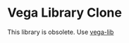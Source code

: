 # Vega Library Clone

This library is obsolete.  Use [vega-lib](https://www.npmjs.com/package/vega-lib)
